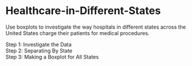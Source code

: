 # Healthcare-in-Different-States

Use boxplots to investigate the way hospitals in different states across the United States charge their patients for medical procedures.

Step 1: Investigate the Data\
Step 2: Separating By State\
Step 3: Making a Boxplot for All States
